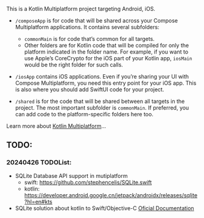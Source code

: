 This is a Kotlin Multiplatform project targeting Android, iOS.

* `/composeApp` is for code that will be shared across your Compose Multiplatform applications.
  It contains several subfolders:
  - `commonMain` is for code that’s common for all targets.
  - Other folders are for Kotlin code that will be compiled for only the platform indicated in the folder name.
    For example, if you want to use Apple’s CoreCrypto for the iOS part of your Kotlin app,
    `iosMain` would be the right folder for such calls.

* `/iosApp` contains iOS applications. Even if you’re sharing your UI with Compose Multiplatform, 
  you need this entry point for your iOS app. This is also where you should add SwiftUI code for your project.

* `/shared` is for the code that will be shared between all targets in the project.
  The most important subfolder is `commonMain`. If preferred, you can add code to the platform-specific folders here too.


Learn more about [Kotlin Multiplatform](https://www.jetbrains.com/help/kotlin-multiplatform-dev/get-started.html)…

## TODO:

### 20240426 TODOList:
* SQLite Database API support in mutiplatform
  - swift: https://github.com/stephencelis/SQLite.swift
  - kotlin: https://developer.android.google.cn/jetpack/androidx/releases/sqlite?hl=en#kts
* SQLite solution about kotlin to Swift/Objective-C
  [Oficial Documentation](https://kotlinlang.org/docs/native-objc-interop.html#mappings)
